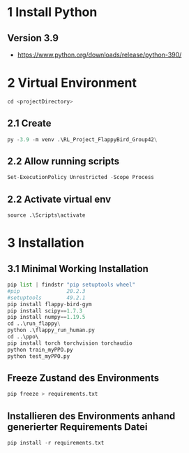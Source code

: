 

# 1 Install Python 

## Version 3.9
- https://www.python.org/downloads/release/python-390/



# 2 Virtual Environment
```python
cd <projectDirectory> 
```
## 2.1 Create 

```python
py -3.9 -m venv .\RL_Project_FlappyBird_Group42\
```

## 2.2 Allow running scripts

```python
Set-ExecutionPolicy Unrestricted -Scope Process
```

## 2.2 Activate virtual env

```python´
source .\Scripts\activate 
```

# 3 Installation

## 3.1 Minimal Working Installation

```python
pip list | findstr "pip setuptools wheel"
#pip               20.2.3
#setuptools        49.2.1
pip install flappy-bird-gym
pip install scipy==1.7.3
pip install numpy==1.19.5
cd ..\run_flappy\
python .\flappy_run_human.py
cd ..\ppo\ 
pip install torch torchvision torchaudio
python train_myPPO.py
python test_myPPO.py
```

## Freeze Zustand des Environments

```python
pip freeze > requirements.txt
```

## Installieren des Environments anhand generierter Requirements Datei

```python
pip install -r requirements.txt
```